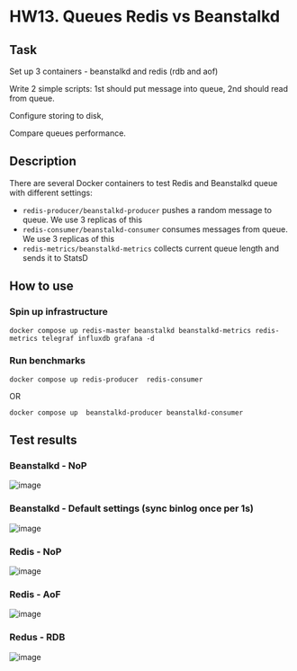 # HW13. Queues Redis vs Beanstalkd

## Task
Set up 3 containers - beanstalkd and redis (rdb and aof)

Write 2 simple scripts: 1st should put message into queue, 2nd should read from queue.

Configure storing to disk,

Сompare queues performance.

## Description

There are several Docker containers to test Redis and Beanstalkd queue with different settings:

- `redis-producer/beanstalkd-producer` pushes a random message to queue. We use 3 replicas of this
- `redis-consumer/beanstalkd-consumer` consumes messages from queue. We use 3 replicas 
of this
- `redis-metrics/beanstalkd-metrics` collects current queue length and sends it to StatsD

## How to use

### Spin up infrastructure

```
docker compose up redis-master beanstalkd beanstalkd-metrics redis-metrics telegraf influxdb grafana -d
```

### Run benchmarks

```
docker compose up redis-producer  redis-consumer 
```

OR

```
docker compose up  beanstalkd-producer beanstalkd-consumer
```


## Test results

### Beanstalkd - NoP

![image](https://github.com/neronasee/prjctr/assets/15675643/52585d7c-0b9d-4008-8efb-91d823213c83)


### Beanstalkd - Default settings (sync binlog once per 1s)

![image](https://github.com/neronasee/prjctr/assets/15675643/85785a54-84d4-4f44-a52f-d6bdbd013595)


### Redis - NoP

![image](https://github.com/neronasee/prjctr/assets/15675643/69ef208f-94cb-4d2c-88a1-a700cebca8b0)


### Redis - AoF

![image](https://github.com/neronasee/prjctr/assets/15675643/59ad94be-77e1-42a2-9f2d-a69f10e35cdf)


### Redus - RDB

![image](https://github.com/neronasee/prjctr/assets/15675643/0af67a76-404b-4f60-9ba5-ec5c20644f49)

